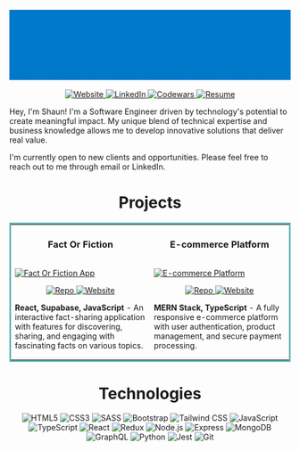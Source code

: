 ![Animated Banner](/gif/banner.gif)

<p align="center">
  <a href="https://theshaunwilson.com/" target="_blank">
    <img src="https://img.shields.io/badge/Website-007ACC?style=for-the-badge&logo=google-chrome&logoColor=white" alt="Website" />
  </a>
  <a href="https://www.linkedin.com/in/shaunbrianwilson/" target="_blank">
    <img src="https://img.shields.io/badge/LinkedIn-007ACC?style=for-the-badge&logo=linkedin&logoColor=white" alt="LinkedIn" />
  </a>
   <a href="https://www.codewars.com/users/theshaunwilson" target="_blank">
    <img src="https://img.shields.io/badge/Codewars-007ACC?style=for-the-badge&logo=codewars&logoColor=white" alt="Codewars" />
  </a>
  <a href="https://docs.google.com/document/d/1yiL3VpRyGEFlxu3F7MhBNk-AeDoP75eMyWMQJ32Fx5Y/export?format=pdf" target="_blank">
    <img src="https://img.shields.io/badge/Resume-007ACC?style=for-the-badge&logo=readme&logoColor=white" alt="Resume" />
  </a>
</p>

Hey, I'm Shaun! I'm a Software Engineer driven by technology's potential to create meaningful impact. My unique blend of technical expertise and business knowledge allows me to develop innovative solutions that deliver real value.

I'm currently open to new clients and opportunities. Please feel free to reach out to me through email or LinkedIn.

<h1 align="center">Projects</h1>
<table bordercolor="#66b2b2">
  <tr>
    <td width="50%" valign="top">
      <h3 align="center">Fact Or Fiction</h3>
        <br />
        <a target="_blank" href="https://fact-or-fiction-shaun.netlify.app/">
            <img src="path-to-your-project-gif.gif" width="100%" alt="Fact Or Fiction App"/>
        </a>
        <br />
        <p align="center">
          <a href="https://github.com/theshaunwilson/full-stack-fact-sharing-app" target="_blank">
            <img src="https://img.shields.io/badge/Repo-007ACC?style=for-the-badge&logo=github&logoColor=white" alt="Repo" />
          </a>  
          <a href="https://fact-or-fiction-shaun.netlify.app/" target="_blank">
            <img src="https://img.shields.io/badge/Website-007ACC?style=for-the-badge&logo=google-chrome&logoColor=white" alt="Website" />
          </a>
      </p>
        <p><strong>React, Supabase, JavaScript</strong> - An interactive fact-sharing application with features for discovering, sharing, and engaging with fascinating facts on various topics.</p>
    </td>
    <td width="50%" valign="top">
      <h3 align="center">E-commerce Platform</h3>
        <br />
      <a target="_blank" href="https://your-ecommerce-project-url.com">
            <img src="path-to-your-ecommerce-project-gif.gif" width="100%"  alt="E-commerce Platform"/>
        </a>
        <br />
        <p align="center">
          <a href="https://github.com/your-username/ecommerce-platform" target="_blank">
            <img src="https://img.shields.io/badge/Repo-007ACC?style=for-the-badge&logo=github&logoColor=white" alt="Repo" />
          </a>
          <a href="https://your-ecommerce-project-url.com" target="_blank">
            <img src="https://img.shields.io/badge/Website-007ACC?style=for-the-badge&logo=google-chrome&logoColor=white" alt="Website" />
          </a>
      </p>
        <p><strong>MERN Stack, TypeScript</strong> - A fully responsive e-commerce platform with user authentication, product management, and secure payment processing.</p>
    </td>
  </tr>
</table>

<h1 align="center">Technologies</h1>

<p align="center">
    <img src="https://img.shields.io/badge/HTML5-007ACC?style=for-the-badge&logo=html5&logoColor=white" alt="HTML5" />
    <img src="https://img.shields.io/badge/CSS3-007ACC?style=for-the-badge&logo=css3&logoColor=white" alt="CSS3" />
    <img src="https://img.shields.io/badge/SASS-007ACC?style=for-the-badge&logo=sass&logoColor=white" alt="SASS" />
    <img src="https://img.shields.io/badge/Bootstrap-007ACC?style=for-the-badge&logo=bootstrap&logoColor=white" alt="Bootstrap" />
    <img src="https://img.shields.io/badge/Tailwind_CSS-007ACC?style=for-the-badge&logo=tailwind-css&logoColor=white" alt="Tailwind CSS" />
    <img src="https://img.shields.io/badge/JavaScript-007ACC?style=for-the-badge&logo=javascript&logoColor=white" alt="JavaScript" />
    <img src="https://img.shields.io/badge/TypeScript-007ACC?style=for-the-badge&logo=typescript&logoColor=white" alt="TypeScript" />
    <img src="https://img.shields.io/badge/React-007ACC?style=for-the-badge&logo=react&logoColor=white" alt="React" />
    <img src="https://img.shields.io/badge/Redux-007ACC?style=for-the-badge&logo=redux&logoColor=white" alt="Redux" />
    <img src="https://img.shields.io/badge/Node.js-007ACC?style=for-the-badge&logo=node.js&logoColor=white" alt="Node.js" />
    <img src="https://img.shields.io/badge/Express-007ACC?style=for-the-badge&logo=express&logoColor=white" alt="Express" />
    <img src="https://img.shields.io/badge/MongoDB-007ACC?style=for-the-badge&logo=mongodb&logoColor=white" alt="MongoDB" />
    <img src="https://img.shields.io/badge/GraphQL-007ACC?style=for-the-badge&logo=graphql&logoColor=white" alt="GraphQL" />
    <img src="https://img.shields.io/badge/Python-007ACC?style=for-the-badge&logo=python&logoColor=white" alt="Python" />
    <img src="https://img.shields.io/badge/Jest-007ACC?style=for-the-badge&logo=jest&logoColor=white" alt="Jest" />
    <img src="https://img.shields.io/badge/Git-007ACC?style=for-the-badge&logo=git&logoColor=white" alt="Git" />
</p>
